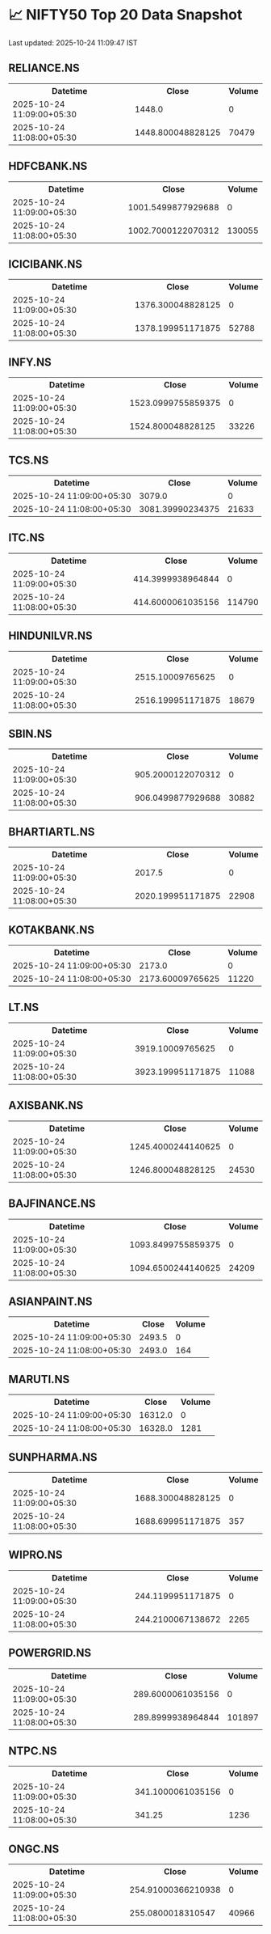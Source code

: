 # 📈 NIFTY50 Top 20 Data Snapshot

Last updated: 2025-10-24 11:09:47 IST

## RELIANCE.NS

<table>
  <tr><th>Datetime</th><th>Close</th><th>Volume</th></tr>
  <tr><td>2025-10-24 11:09:00+05:30</td><td>1448.0</td><td>0</td></tr>
  <tr><td>2025-10-24 11:08:00+05:30</td><td>1448.800048828125</td><td>70479</td></tr>
</table>

## HDFCBANK.NS

<table>
  <tr><th>Datetime</th><th>Close</th><th>Volume</th></tr>
  <tr><td>2025-10-24 11:09:00+05:30</td><td>1001.5499877929688</td><td>0</td></tr>
  <tr><td>2025-10-24 11:08:00+05:30</td><td>1002.7000122070312</td><td>130055</td></tr>
</table>

## ICICIBANK.NS

<table>
  <tr><th>Datetime</th><th>Close</th><th>Volume</th></tr>
  <tr><td>2025-10-24 11:09:00+05:30</td><td>1376.300048828125</td><td>0</td></tr>
  <tr><td>2025-10-24 11:08:00+05:30</td><td>1378.199951171875</td><td>52788</td></tr>
</table>

## INFY.NS

<table>
  <tr><th>Datetime</th><th>Close</th><th>Volume</th></tr>
  <tr><td>2025-10-24 11:09:00+05:30</td><td>1523.0999755859375</td><td>0</td></tr>
  <tr><td>2025-10-24 11:08:00+05:30</td><td>1524.800048828125</td><td>33226</td></tr>
</table>

## TCS.NS

<table>
  <tr><th>Datetime</th><th>Close</th><th>Volume</th></tr>
  <tr><td>2025-10-24 11:09:00+05:30</td><td>3079.0</td><td>0</td></tr>
  <tr><td>2025-10-24 11:08:00+05:30</td><td>3081.39990234375</td><td>21633</td></tr>
</table>

## ITC.NS

<table>
  <tr><th>Datetime</th><th>Close</th><th>Volume</th></tr>
  <tr><td>2025-10-24 11:09:00+05:30</td><td>414.3999938964844</td><td>0</td></tr>
  <tr><td>2025-10-24 11:08:00+05:30</td><td>414.6000061035156</td><td>114790</td></tr>
</table>

## HINDUNILVR.NS

<table>
  <tr><th>Datetime</th><th>Close</th><th>Volume</th></tr>
  <tr><td>2025-10-24 11:09:00+05:30</td><td>2515.10009765625</td><td>0</td></tr>
  <tr><td>2025-10-24 11:08:00+05:30</td><td>2516.199951171875</td><td>18679</td></tr>
</table>

## SBIN.NS

<table>
  <tr><th>Datetime</th><th>Close</th><th>Volume</th></tr>
  <tr><td>2025-10-24 11:09:00+05:30</td><td>905.2000122070312</td><td>0</td></tr>
  <tr><td>2025-10-24 11:08:00+05:30</td><td>906.0499877929688</td><td>30882</td></tr>
</table>

## BHARTIARTL.NS

<table>
  <tr><th>Datetime</th><th>Close</th><th>Volume</th></tr>
  <tr><td>2025-10-24 11:09:00+05:30</td><td>2017.5</td><td>0</td></tr>
  <tr><td>2025-10-24 11:08:00+05:30</td><td>2020.199951171875</td><td>22908</td></tr>
</table>

## KOTAKBANK.NS

<table>
  <tr><th>Datetime</th><th>Close</th><th>Volume</th></tr>
  <tr><td>2025-10-24 11:09:00+05:30</td><td>2173.0</td><td>0</td></tr>
  <tr><td>2025-10-24 11:08:00+05:30</td><td>2173.60009765625</td><td>11220</td></tr>
</table>

## LT.NS

<table>
  <tr><th>Datetime</th><th>Close</th><th>Volume</th></tr>
  <tr><td>2025-10-24 11:09:00+05:30</td><td>3919.10009765625</td><td>0</td></tr>
  <tr><td>2025-10-24 11:08:00+05:30</td><td>3923.199951171875</td><td>11088</td></tr>
</table>

## AXISBANK.NS

<table>
  <tr><th>Datetime</th><th>Close</th><th>Volume</th></tr>
  <tr><td>2025-10-24 11:09:00+05:30</td><td>1245.4000244140625</td><td>0</td></tr>
  <tr><td>2025-10-24 11:08:00+05:30</td><td>1246.800048828125</td><td>24530</td></tr>
</table>

## BAJFINANCE.NS

<table>
  <tr><th>Datetime</th><th>Close</th><th>Volume</th></tr>
  <tr><td>2025-10-24 11:09:00+05:30</td><td>1093.8499755859375</td><td>0</td></tr>
  <tr><td>2025-10-24 11:08:00+05:30</td><td>1094.6500244140625</td><td>24209</td></tr>
</table>

## ASIANPAINT.NS

<table>
  <tr><th>Datetime</th><th>Close</th><th>Volume</th></tr>
  <tr><td>2025-10-24 11:09:00+05:30</td><td>2493.5</td><td>0</td></tr>
  <tr><td>2025-10-24 11:08:00+05:30</td><td>2493.0</td><td>164</td></tr>
</table>

## MARUTI.NS

<table>
  <tr><th>Datetime</th><th>Close</th><th>Volume</th></tr>
  <tr><td>2025-10-24 11:09:00+05:30</td><td>16312.0</td><td>0</td></tr>
  <tr><td>2025-10-24 11:08:00+05:30</td><td>16328.0</td><td>1281</td></tr>
</table>

## SUNPHARMA.NS

<table>
  <tr><th>Datetime</th><th>Close</th><th>Volume</th></tr>
  <tr><td>2025-10-24 11:09:00+05:30</td><td>1688.300048828125</td><td>0</td></tr>
  <tr><td>2025-10-24 11:08:00+05:30</td><td>1688.699951171875</td><td>357</td></tr>
</table>

## WIPRO.NS

<table>
  <tr><th>Datetime</th><th>Close</th><th>Volume</th></tr>
  <tr><td>2025-10-24 11:09:00+05:30</td><td>244.1199951171875</td><td>0</td></tr>
  <tr><td>2025-10-24 11:08:00+05:30</td><td>244.2100067138672</td><td>2265</td></tr>
</table>

## POWERGRID.NS

<table>
  <tr><th>Datetime</th><th>Close</th><th>Volume</th></tr>
  <tr><td>2025-10-24 11:09:00+05:30</td><td>289.6000061035156</td><td>0</td></tr>
  <tr><td>2025-10-24 11:08:00+05:30</td><td>289.8999938964844</td><td>101897</td></tr>
</table>

## NTPC.NS

<table>
  <tr><th>Datetime</th><th>Close</th><th>Volume</th></tr>
  <tr><td>2025-10-24 11:09:00+05:30</td><td>341.1000061035156</td><td>0</td></tr>
  <tr><td>2025-10-24 11:08:00+05:30</td><td>341.25</td><td>1236</td></tr>
</table>

## ONGC.NS

<table>
  <tr><th>Datetime</th><th>Close</th><th>Volume</th></tr>
  <tr><td>2025-10-24 11:09:00+05:30</td><td>254.91000366210938</td><td>0</td></tr>
  <tr><td>2025-10-24 11:08:00+05:30</td><td>255.0800018310547</td><td>40966</td></tr>
</table>

